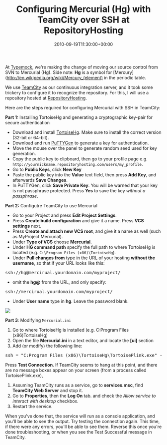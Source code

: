 ﻿---
title: Configuring Mercurial (Hg) with TeamCity over SSH at RepositoryHosting
date: 2010-09-19T11:30:00+00:00
---
At [Typemock](http://site.typemock.com/), we're making the change of moving our source control from SVN to Mercurial (Hg). Side note: **Hg** is a symbol for [Mercury](http://en.wikipedia.org/wiki/Mercury_(element) in the periodic table.

We use [TeamCity](http://www.jetbrains.com/teamcity/) as our continuous integration server, and it took some trickery to configure it to recognize the repository. For this, I will use a repository hosted at [RepositoryHosting](http://repositoryhosting.com/).

Here are the steps required for configuring Mercurial with SSH in TeamCity:

<!-- more -->

**Part 1:** Installing TortoiseHg and generating a cryptographic key-pair for secure authentication

  * Download and install [TortoiseHg](http://tortoisehg.bitbucket.org/). Make sure to install the correct version (32-bit or 64-bit).
  * Download and run [PuTTYGen](http://www.chiark.greenend.org.uk/~sgtatham/putty/download.html) to generate a key for authentication.
  * Move the mouse over the panel to generate random seed used for key generation.
  * Copy the public key to clipboard, then go to your profile page e.g. `http://yournickname.repositoryhosting.com/users/my_profile`.
  * Go to **Public Keys**, click **New Key**
  * Paste the public key into the **Value** text field, then press **Add Key**, and afterwards **Save Changes**.
  * In PuTTYGen, click **Save Private Key**. You will be warned that your key is not passphrase protected. Press **Yes** to save the key _without a passphrase_.

**Part 2:** Configutre TeamCity to use Mercurial

  * Go to your Project and press **Edit Project Settings**.
  * Press **Create build configuration** and give it a name. Press **VCS settings** next.
  * Press **Create and attach new VCS root**, and give it a name as well (such as MyProject Mercurial).
  * Under **Type of VCS** choose **Mercurial**.
  * Under **HG command path** specify the full path to where TortoiseHg is located (e.g. `C:\Program Files (x86)\TortoiseHg`).
  * Under **Pull changes from** type in the URL of your hosting **without the username**, so that if your URL looks like this: 

  <pre>ssh://hg@mercirual.yourdomain.com/myproject/</pre>
    
  * omit the **hg@** from the URL, and only specify: 
    
  <pre>ssh://mercirual.yourdomain.com/myproject/</pre> 
    
  * Under **User name** type in **hg**. Leave the password blank. 
    
![](http://i1.wp.com/hmemcpy.com/wp-content/uploads/2010/09/image24.png)
    
**Part 3**: Modifying `Mercurial.ini`
    
  1. Go to where TortoiseHg is installed (e.g. C:Program Files (x86)TortoiseHg)
  2. Open the file **Mercurial.ini** in a text editor, and locate the **[ui]** section
  3. Add (or modify) the following line:
    
  <pre>ssh = "C:Program Files (x86)\TortoiseHg\TortoisePlink.exe" -ssh -2 -i "c:\&lt;path to your key&gt;\privateKey.ppk"</pre>
    
  Press **Test Connection**. If TeamCity seems to hang at this point, and there are no message boxes appear on your screen (from a process called TortoisePlink.exe),
    
  1. Assuming TeamCity runs as a service, go to **services.msc**, find **TeamCity Web Server** and stop it.
  2. Go to **Properties**, then the **Log On** tab. and check the *Allow service to interact with desktop* checkbox.
  3. Restart the service.
    
When you've done that, the service will run as a console application, and you'll be able to see the output. Try testing the connection again. This time, if there were any errors, you'll be able to see them. Reverse this once you're done troubleshooting, or when you see the Test Successful message in TeamCity.
